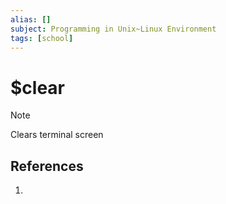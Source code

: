 ```yaml
---
alias: []
subject: Programming in Unix~Linux Environment
tags: [school]
---
```

# $clear

>[!note]
> Clears terminal screen

## References
1. 